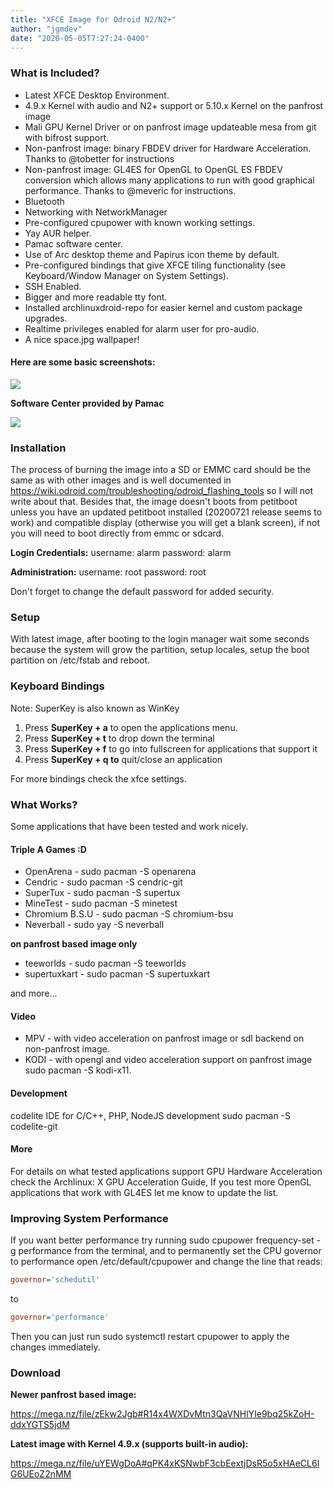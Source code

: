 ```yaml
---
title: "XFCE Image for Odroid N2/N2+"
author: "jgmdev"
date: "2020-05-05T7:27:24-0400"
---
```


### What is Included?

* Latest XFCE Desktop Environment.
* 4.9.x Kernel with audio and N2+ support or 5.10.x Kernel on the panfrost image
* Mali GPU Kernel Driver or on panfrost image updateable mesa from git with bifrost support.
* Non-panfrost image: binary FBDEV driver for Hardware Acceleration. Thanks to @tobetter for instructions
* Non-panfrost image: GL4ES for OpenGL to OpenGL ES FBDEV conversion which allows many applications to run with good graphical performance. Thanks to @meveric for instructions.
* Bluetooth
* Networking with NetworkManager
* Pre-configured cpupower with known working settings.
* Yay AUR helper.
* Pamac software center.
* Use of Arc desktop theme and Papirus icon theme by default.
* Pre-configured bindings that give XFCE tiling functionality (see Keyboard/Window Manager on System Settings).
* SSH Enabled.
* Bigger and more readable tty font.
* Installed archlinuxdroid-repo for easier kernel and custom package upgrades.
* Realtime privileges enabled for alarm user for pro-audio.
* A nice space.jpg wallpaper!

#### Here are some basic screenshots:

<img class="img-fluid" src="{{ 'assets/img/xfce-ss01.png' | relative_url }}"/>

**Software Center provided by Pamac**

<img class="img-fluid" src="{{ 'assets/img/xfce-ss02.png' | relative_url }}"/>

### Installation

The process of burning the image into a SD or EMMC card should be the same as
with other images and is well documented in
<https://wiki.odroid.com/troubleshooting/odroid_flashing_tools>
so I will not write about that. Besides that, the image doesn't boots from
petitboot unless you have an updated petitboot installed (20200721 release
seems to work) and compatible display (otherwise you will get a blank screen),
if not you will need to boot directly from emmc or sdcard.

**Login Credentials:**
username: alarm
password: alarm

**Administration:**
username: root
password: root

Don't forget to change the default password for added security.

### Setup

With latest image, after booting to the login manager wait some seconds
because the system will grow the partition, setup locales, setup the boot
partition on /etc/fstab and reboot.

### Keyboard Bindings

Note: SuperKey is also known as WinKey

1. Press **SuperKey + a** to open the applications menu.
2. Press **SuperKey + t** to drop down the terminal
3. Press **SuperKey + f** to go into fullscreen for applications that support it
4. Press **SuperKey + q to** quit/close an application

For more bindings check the xfce settings.

### What Works?

Some applications that have been tested and work nicely.

#### Triple A Games :D

* OpenArena - sudo pacman -S openarena
* Cendric - sudo pacman -S cendric-git
* SuperTux - sudo pacman -S supertux
* MineTest - sudo pacman -S minetest
* Chromium B.S.U - sudo pacman -S chromium-bsu
* Neverball - sudo yay -S neverball

**on panfrost based image only**

* teeworlds - sudo pacman -S teeworlds
* supertuxkart - sudo pacman -S supertuxkart

and more...

#### Video

* MPV - with video acceleration on panfrost image or sdl backend on non-panfrost image.
* KODI - with opengl and video acceleration support on panfrost image sudo pacman -S kodi-x11.

#### Development

codelite IDE for C/C++, PHP, NodeJS development sudo pacman -S codelite-git

#### More

For details on what tested applications support GPU Hardware Acceleration
check the Archlinux: X GPU Acceleration Guide, If you test more OpenGL
applications that work with GL4ES let me know to update the list.

### Improving System Performance

If you want better performance try running sudo cpupower frequency-set -g
performance from the terminal, and to permanently set the CPU governor to
performance open /etc/default/cpupower and change the line that reads:

```ini
governor='schedutil'
```
to
```ini
governor='performance'
```

Then you can just run sudo systemctl restart cpupower to apply the changes
immediately.

### Download

**Newer panfrost based image:**

<https://mega.nz/file/zEkw2Jgb#R14x4WXDvMtn3QaVNHlYIe9bq25kZoH-ddxYGTS5jdM>

**Latest image with Kernel 4.9.x (supports built-in audio):**

<https://mega.nz/file/uYEWgDoA#qPK4xKSNwbF3cbEextjDsR5o5xHAeCL6lG6UEoZ2nMM>

